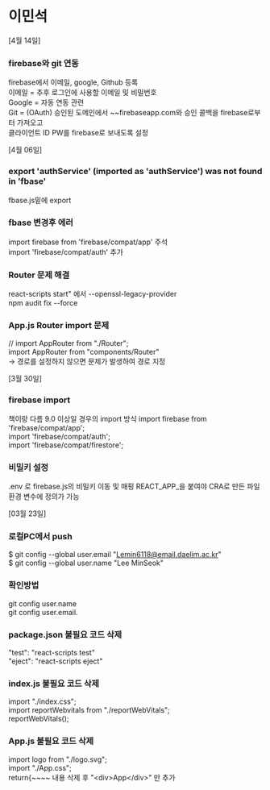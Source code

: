# 이민석
[4월 14일]
### firebase와 git 연동 
firebase에서 이메일, google, Github 등록   
이메일 = 추후 로그인에 사용할 이메일 및 비밀번호   
Google = 자동 연동 관련   
Git    = (OAuth) 승인된 도메인에서 ~~firebaseapp.com와 승인 콜백을 firebase로부터 가져오고   
         클라이언트 ID PW를 firebase로 보내도록 설정    

[4월 06일]

### export 'authService' (imported as 'authService') was not found in 'fbase' 
fbase.js밑에 export   

### fbase 변경후 에러
import firebase from 'firebase/compat/app' 주석   
import 'firebase/compat/auth' 추가   

### Router 문제 해결
react-scripts start" 에서 --openssl-legacy-provider   
npm audit fix --force

### App.js Router import 문제

// import AppRouter from "./Router";  
import AppRouter from "components/Router"   
-> 경로를 설정하지 않으면 문제가 발생하여 경로 지정   

[3월 30일]

### firebase import 
책이랑 다름 9.0 이상일 경우의 import 방식
import firebase from 'firebase/compat/app';   
import 'firebase/compat/auth';    
import 'firebase/compat/firestore';   

### 비밀키 설정
.env 로 firebase.js의 비밀키 이동 및 매핑
REACT_APP_을 붙여야 CRA로 만든 파일 환경 변수에 정의가 가능 

[03월 23일]

### 로컬PC에서 push
$ git config --global user.email "Lemin6118@email.daelim.ac.kr"   
$ git config --global user.name "Lee MinSeok"   

### 확인방법
git config user.name   
git config user.email.   

### package.json 불필요 코드 삭제
"test": "react-scripts test"   
"eject": "react-scripts eject"   

### index.js 불필요 코드 삭제
import "./index.css";   
import reportWebvitals from "./reportWebVitals";   
reportWebVitals();      

### App.js 불필요 코드 삭제
import logo from "./logo.svg";   
import "./App.css";   
return{~~~~ 내용 삭제 후 "\<div\>App\</div\>" 만 추가  
